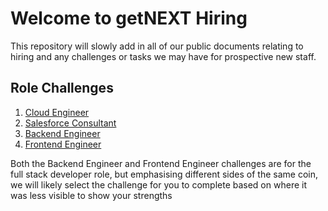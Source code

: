 # Welcome to getNEXT Hiring

This repository will slowly add in all of our public documents relating to hiring and any challenges or tasks we may have for prospective new staff.

## Role Challenges

1. [Cloud Engineer](roles/cloud-engineer/challenges.md)
1. [Salesforce Consultant](roles/salesforce-consultant/challenges.md)
1. [Backend Engineer](roles/backend-engineer/challenges.md)
1. [Frontend Engineer](roles/frontend-engineer/challenges.md)

Both the Backend Engineer and Frontend Engineer challenges are for the full stack developer role, but emphasising different sides of the same coin, we will likely select the challenge for you to complete based on where it was less visible to show your strengths

